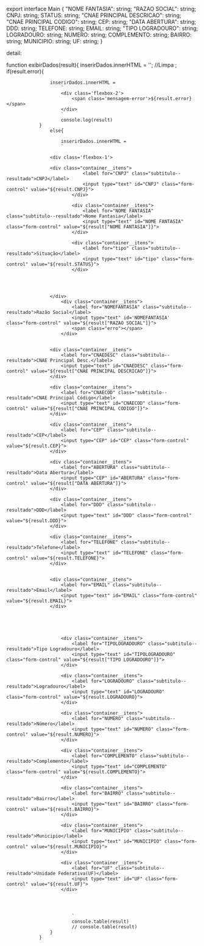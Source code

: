 export interface Main {
    "NOME FANTASIA":            string;
    "RAZAO SOCIAL":             string;
    CNPJ:                       string;
    STATUS:                     string;
    "CNAE PRINCIPAL DESCRICAO": string;
    "CNAE PRINCIPAL CODIGO":    string;
    CEP:                        string;
    "DATA ABERTURA":            string;
    DDD:                        string;
    TELEFONE:                   string;
    EMAIL:                      string;
    "TIPO LOGRADOURO":          string;
    LOGRADOURO:                 string;
    NUMERO:                     string;
    COMPLEMENTO:                string;
    BAIRRO:                     string;
    MUNICIPIO:                  string;
    UF:                         string;
}

detail:

























 function exibirDados(result){
            inserirDados.innerHTML = ''; //Limpa
            ;
                if(result.error){

                    inserirDados.innerHTML = 
                        `
                        <div class='flexbox-2'>
                            <span class='mensagem-error'>${result.error}</span>
                        </div>
                        `
                        console.log(result)
                }
                    else{
                        
                        inserirDados.innerHTML = 
                        ` 
                
                    <div class='flexbox-1'>

                    <div class="container__itens">
                                <label for="CNPJ" class="subtitulo--resultado">CNPJ</label>
                                <input type="text" id="CNPJ" class="form-control" value="${result.CNPJ}">
                            </div>
                    
                            <div class="container__itens">
                                <label for="NOME FANTASIA" class="subtitulo--resultado">Nome Fantasia</label>
                                <input type="text" id="NOME FANTASIA" class="form-control" value="${result["NOME FANTASIA"]}">
                            </div>

                            <div class="container__itens">
                                <label for="tipo" class="subtitulo--resultado">Situação</label>
                                <input type="text" id="tipo" class="form-control" value="${result.STATUS}">
                            </div>  
                    
                
                    
                        
                    </div>
                        <div class="container__itens">
                            <label for="NOMEFANTASIA" class="subtitulo--resultado">Razão Social</label>
                            <input type="text" id='NOMEFANTASIA' class="form-control" value="${result["RAZAO SOCIAL"]}">
                            <span class="erro"></span>
                        </div>
                        
                    
                    <div class="container__itens">
                        <label for="CNAEDESC" class="subtitulo--resultado">CNAE Principal Desc.</label>
                        <input type="text" id="CNAEDESC" class="form-control" value="${result["CNAE PRINCIPAL DESCRICAO"]}">
                    </div>

                    <div class="container__itens">
                        <label for="CNAECOD" class="subtitulo--resultado">CNAE Principal Código</label>
                        <input type="text" id="CNAECOD" class="form-control" value="${result["CNAE PRINCIPAL CODIGO"]}">
                    </div>

                    <div class="container__itens">
                        <label for="CEP" class="subtitulo--resultado">CEP</label>
                        <input type="CEP" id="CEP" class="form-control" value="${result.CEP}">
                    </div>

                    <div class="container__itens">
                        <label for="ABERTURA" class="subtitulo--resultado">Data Abertura</label>
                        <input type="CEP" id="ABERTURA" class="form-control" value="${result["DATA ABERTURA"]}">
                    </div>
                
                    <div class="container__itens">
                        <label for="DDD" class="subtitulo--resultado">DDD</label>
                        <input type="text" id="DDD" class="form-control" value="${result.DDD}">
                    </div>

                    <div class="container__itens">
                        <label for="TELEFONE" class="subtitulo--resultado">Telefone</label>
                        <input type="text" id="TELEFONE" class="form-control" value="${result.TELEFONE}">
                    </div>


                    <div class="container__itens">
                        <label for="EMAIL" class="subtitulo--resultado">Email</label>
                        <input type="text" id="EMAIL" class="form-control" value="${result.EMAIL}">
                    </div>

                

                    

                        <div class="container__itens">
                            <label for="TIPOLOGRADOURO" class="subtitulo--resultado">Tipo Logradouro</label>
                            <input type="text" id="TIPOLOGRADOURO" class="form-control" value="${result["TIPO LOGRADOURO"]}">
                        </div>

                        <div class="container__itens">
                            <label for="LOGRADOURO" class="subtitulo--resultado">Logradouro</label>
                            <input type="text" id="LOGRADOURO" class="form-control" value="${result.LOGRADOURO}">
                        </div>

                        <div class="container__itens">
                            <label for="NUMERO" class="subtitulo--resultado">Número</label>
                            <input type="text" id="NUMERO" class="form-control" value="${result.NUMERO}">
                        </div>

                        <div class="container__itens">
                            <label for="COMPLEMENTO" class="subtitulo--resultado">Complemento</label>
                            <input type="text" id="COMPLEMENTO" class="form-control" value="${result.COMPLEMENTO}">
                        </div>

                        <div class="container__itens">
                            <label for="BAIRRO" class="subtitulo--resultado">Bairro</label>
                            <input type="text" id="BAIRRO" class="form-control" value="${result.BAIRRO}">
                        </div>

                        <div class="container__itens">
                            <label for="MUNICIPIO" class="subtitulo--resultado">Municipio</label>
                            <input type="text" id="MUNICIPIO" class="form-control" value="${result.MUNICIPIO}">
                        </div>

                        <div class="container__itens">
                            <label for="UF" class="subtitulo--resultado">Unidade Federativa(UF)</label>
                            <input type="text" id="UF" class="form-control" value="${result.UF}">
                        </div>


                    
                
                            `    
                            console.table(result)
                            // console.table(result)
                    }
                }
